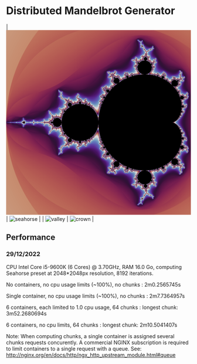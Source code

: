 # Distributed Mandelbrot Generator

| ![mandelbrot](saved_images/mandelbrot.png)  | ![seahorse](saved_images/seahorse.png)           |
| ![valley](saved_images/valley.png)      | ![crown](saved_images/crown.png) |

## Performance 

### 29/12/2022

CPU Intel Core i5-9600K (6 Cores) @ 3.70GHz, RAM 16.0 Go, computing Seahorse preset at 2048*2048px resolution, 8192 iterations.

No containers, no cpu usage limits (~100%), no chunks : 
  2m0.2565745s
  
Single container, no cpu usage limits (~100%), no chunks :
  2m7.7364957s
  
6 containers, each limited to 1.0 cpu usage, 64 chunks :
  longest chunk: 3m52.2680694s
  
6 containers, no cpu limits, 64 chunks :
  longest chunk: 2m10.5041407s
  
Note: When computing chunks, a single container is assigned several chunks requests concurently. A commercial NGINX subscription is required to limit containers to a single request with a queue.
See: http://nginx.org/en/docs/http/ngx_http_upstream_module.html#queue

